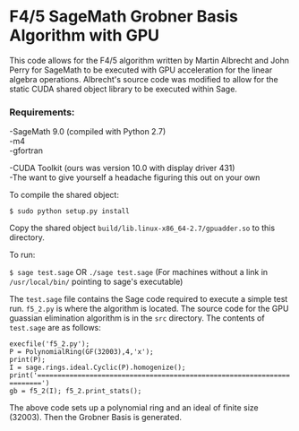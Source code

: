 # F4/5 SageMath Grobner Basis Algorithm with GPU

This code allows for the F4/5 algorithm written by Martin Albrecht and John Perry for SageMath to be executed with GPU acceleration for the linear algebra operations. Albrecht's source code was modified to allow for the static CUDA shared object library to be executed within Sage.

### Requirements:
-SageMath 9.0 (compiled with Python 2.7)<br/>
    -m4<br/>
    -gfortran

-CUDA Toolkit (ours was version 10.0 with display driver 431)<br/>
-The want to give yourself a headache figuring this out on your own

To compile the shared object:

`$ sudo python setup.py install`

Copy the shared object `build/lib.linux-x86_64-2.7/gpuadder.so` to this directory.

To run:

`$ sage test.sage` OR `./sage test.sage` (For machines without a link in `/usr/local/bin/` pointing to sage's executable)

The `test.sage` file contains the Sage code required to execute a simple test run. `f5_2.py` is where the algorithm is located. The source code for the GPU guassian elimination algorithm is in the `src` directory. The contents of `test.sage` are as follows:

`execfile('f5_2.py');`<br/>
`P = PolynomialRing(GF(32003),4,'x');`<br/>
`print(P);`<br/>
`I = sage.rings.ideal.Cyclic(P).homogenize();`<br/>
`print('=======================================================================')`<br/>
`gb = f5_2(I); f5_2.print_stats();`

The above code sets up a polynomial ring and an ideal of finite size (32003). Then the Grobner Basis is generated.
